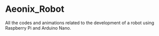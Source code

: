 # Aeonix_Robot
All the codes and animations related to the development of a robot using Raspberry Pi and Arduino Nano.
